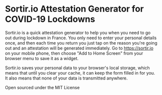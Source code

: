 # Sortir.io Attestation Generator for COVID-19 Lockdowns

Sortir.io is a quick attestation generator to help you when you need to go out during lockdown in France. You only need to enter your personal details once, and then each time you return you just tap on the reason you're going out and an attestation will be generated immediately. Go to https://sortir.io on your mobile phone, then choose "Add to Home Screen" from your browser menu to save it as a widget.

Sortir.io saves your personal data to your browser's local storage, which means that until you clear
your cache, it can keep the form filled in for you.  It also means that none of your data is transmitted
anywhere.

Open sourced under the MIT License